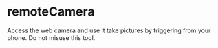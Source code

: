 # remoteCamera
Access the web camera and use it take pictures by triggering from your phone. Do not misuse this tool.
